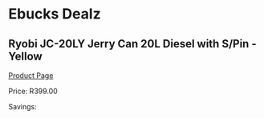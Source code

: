 
# Ebucks Dealz
## Ryobi JC-20LY Jerry Can 20L Diesel with S/Pin - Yellow
[Product Page](https://www.ebucks.com/web/shop/productSelected.do?prodId=1200207743&catId=870841698)

Price: R399.00

Savings: 


	